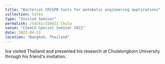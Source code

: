 ```yaml
---
title: "Bacterial CRISPR tools for metabolic engineering applications"
collection: talks
type: "Invited Seminar"
permalink: /talks/220421_Chula
venue: "ChemCU Special Seminar 2022"
date: 2022-04-21
location: "Bangkok, Thailand"
---
```


Ice visited Thailand and presented his research at Chulalongkorn University through his friend's invitation.